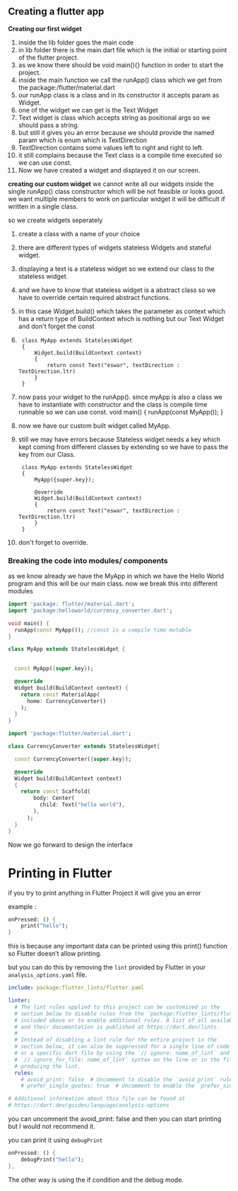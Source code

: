 ## Creating a flutter app

**Creating our first widget**
1. inside the lib folder goes the main code
2. in lib folder there is the main.dart file which is the initial or starting point of the flutter project.
3. as we know there should be void main(){} function in order to start the project.
4. inside the main function we call the runApp() class which we get from the package:/flutter/material.dart
5. our runApp class is a class and in its constructor it accepts param as Widget. 
6. one of the widget we can get is the Text Widget
7. Text widget is class which accepts string as positional args
so we should pass a string.
8. but still it gives you an error because we should provide the named param which is enum which is TextDirection
9. TextDirection contains some values left to right and right to left.
10. it still complains because the Text class is a compile time executed so we can use const.
11. Now we have created a widget and displayed it on our screen.

**creating our custom widget**
we cannot write all our widgets inside the single runApp() class constructor which will be not feasible or looks good.
we want multiple members to work on particular widget it will be difficult if written in a single class.

so we create widgets seperately 

1. create a class with a name of your choice 
2. there are different types of widgets stateless Widgets and stateful widget.
3. displaying a text is a stateless widget so we extend our class to the stateless widget.
4. and we have to know that stateless widget is a abstract class so we have to override certain required abstract functions.
5. in this case Widget.build() which takes the parameter as context which has a return type of BuildContext which is nothing but our Text Widget and don't forget the const
6. 
        class MyApp extends StatelessWidget
        {
            Widget.build(BuildContext context)
            {
                return const Text("eswar", textDirection : TextDirection.ltr)
            }
        }
7. now pass your widget to the runApp(). since myApp is also a class we have to instantiate with constructor and the class is compile time runnable so we can use const.
        void main()
        {
            runApp(const MyApp());
        }
8. now we have our custom built widget called MyApp.
9. still we may have errors because Stateless widget needs a key which kept coming from different classes by extending so we have to pass the key from our Class.


        class MyApp extends StatelessWidget
        {
            MyApp({super.key});

            @override
            Widget.build(BuildContext context)
            {
                return const Text("eswar", textDirection : TextDirection.ltr)
            }
        }
10. don't forget to override.

### Breaking the code into modules/ components

as we know already we have the MyApp in which we have the Hello World program and this will be our main class. now we break this into different modules 

```dart
import 'package: flutter/material.dart';
import 'package:helloworld/currency_converter.dart';

void main() {
  runApp(const MyApp()); //const is a compile time mutable
}

class MyApp extends StatelessWidget {
  

  const MyApp({super.key});

  @override
  Widget build(BuildContext context) {
    return const MaterialApp(
      home: CurrencyConverter()
    );
  }
}
```

```dart
import 'package:flutter/material.dart';

class CurrencyConverter extends StatelessWidget{

  const CurrencyConverter({super.key});

  @override
  Widget build(BuildContext context)
  {
    return const Scaffold(
        body: Center(
          child: Text("hello world"),
        ),
      );
  }
}
```
Now we go forward to design the interface

# Printing in Flutter

if you try to print anything in Flutter Project it will give you an error

example :

```dart
onPressed: () {
	print("hello");
}
```

this is because any important data can be printed using this print() function so Flutter doesn’t allow printing.

but you can do this by removing the `lint` provided by Flutter in your `analysis_options.yaml` file.

```yaml
include: package:flutter_lints/flutter.yaml

linter:
  # The lint rules applied to this project can be customized in the
  # section below to disable rules from the `package:flutter_lints/flutter.yaml`
  # included above or to enable additional rules. A list of all available lints
  # and their documentation is published at https://dart.dev/lints.
  #
  # Instead of disabling a lint rule for the entire project in the
  # section below, it can also be suppressed for a single line of code
  # or a specific dart file by using the `// ignore: name_of_lint` and
  # `// ignore_for_file: name_of_lint` syntax on the line or in the file
  # producing the lint.
  rules:
    # avoid_print: false  # Uncomment to disable the `avoid_print` rule
    # prefer_single_quotes: true  # Uncomment to enable the `prefer_single_quotes` rule

# Additional information about this file can be found at
# https://dart.dev/guides/language/analysis-options
```

you can uncomment the avoid_print: false and then you can start printing but I would not recommend it.

you can print it using `debugPrint`

```dart
onPressed: () {
	debugPrint("hello");
},
```

The other way is using the if condition and the debug mode.

